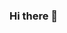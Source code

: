 ### Hi there 👋

<!--
**UlugbekYusupov/UlugbekYusupov** is a ✨ _special_ ✨ repository because its `README.md` (this file) appears on your GitHub profile.

Here are some ideas to get you started:

- 🔭 I’m currently working on SAPUI5
- 🌱 I’m currently learning SAPUI5 and Blockchain
- 👯 I’m looking to collaborate on any open-source projects
- 💬 Ask me about Frontend
- 📫 How to reach me: bilmadim.uz@gmail.com and on LinkedIn -> https://www.linkedin.com/in/ulugbek-yusupov-590305162/
-->
